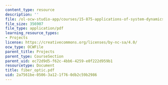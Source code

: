 ```yaml
---
content_type: resource
description: ''
file: /ol-ocw-studio-app/courses/15-875-applications-of-system-dynamics-spring-2004/2a7561be05063a121f760db2c59b2986_fiber_optic.pdf
file_size: 356907
file_type: application/pdf
learning_resource_types:
- Projects
license: https://creativecommons.org/licenses/by-nc-sa/4.0/
ocw_type: OCWFile
parent_title: Projects
parent_type: CourseSection
parent_uid: ec72d9d5-f62c-4bb6-4259-e0f222d959b1
resourcetype: Document
title: fiber_optic.pdf
uid: 2a7561be-0506-3a12-1f76-0db2c59b2986
---
```


